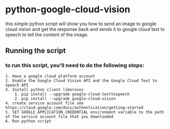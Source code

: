 # python-google-cloud-vision
this simple python script will show you how to send an image to google cloud vision and get the response back and sends it to google cloud text to speech to tell the content of the image.

## Running the script
### to run this script, you'll need to do the following steps:
	1. Have a google cloud platform account
	2. Enable the Google Cloud Vision API and the Google Cloud Text to Speech API
	3. Install python client liberaies
		1. pip install --upgrade google-cloud-texttospeech
		2. pip install --upgrade google-cloud-vision
	4. create service account file see https://cloud.google.com/docs/authentication/getting-started
	5. SET GOOGLE_APPLICATION_CREDENTIAL environment variable to the path of the service account file that you downloaded
	6. Run python script

